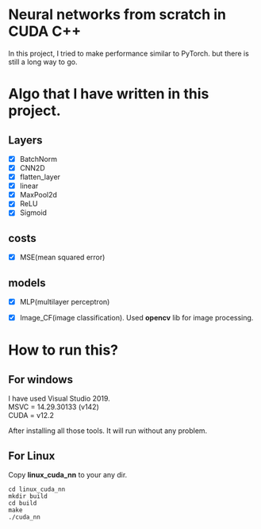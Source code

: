 # Neural networks from scratch in CUDA C++

In this project, I tried to make performance similar to PyTorch. but there is still a long way to go.  

# Algo that I have written in this project.

## Layers
- [x] BatchNorm
- [x] CNN2D
- [x] flatten_layer
- [x] linear
- [x] MaxPool2d
- [x] ReLU
- [x] Sigmoid

## costs
- [x] MSE(mean squared error)	

## models 
- [x] MLP(multilayer perceptron) 
- [x] Image_CF(image classification).
Used **opencv** lib for image processing.
  

# How to run this?

## For windows
I have used Visual Studio 2019.  
MSVC = 14.29.30133 (v142)  
CUDA = v12.2  

After installing all those tools. It will run without any problem.  

## For Linux 
Copy **linux_cuda_nn** to your any dir.

``` 
cd linux_cuda_nn
mkdir build
cd build
make
./cuda_nn
```


